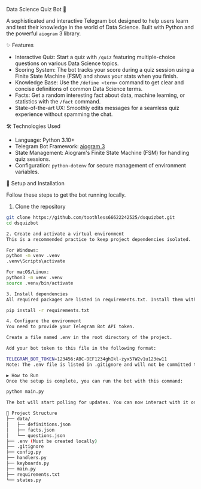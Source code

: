Data Science Quiz Bot 🤖

A sophisticated and interactive Telegram bot designed to help users learn and test their knowledge in the world of Data Science. Built with Python and the powerful `aiogram` 3 library.

✨ Features

- Interactive Quiz: Start a quiz with `/quiz` featuring multiple-choice questions on various Data Science topics.
- Scoring System: The bot tracks your score during a quiz session using a Finite State Machine (FSM) and shows your stats when you finish.
- Knowledge Base: Use the `/define <term>` command to get clear and concise definitions of common Data Science terms.
- Facts: Get a random interesting fact about data, machine learning, or statistics with the `/fact` command.
- State-of-the-art UX: Smoothly edits messages for a seamless quiz experience without spamming the chat.

🛠️ Technologies Used

- Language: Python 3.10+
- Telegram Bot Framework: [aiogram 3](https://github.com/aiogram/aiogram)
- State Management: Aiogram's Finite State Machine (FSM) for handling quiz sessions.
- Configuration: `python-dotenv` for secure management of environment variables.

🚀 Setup and Installation

Follow these steps to get the bot running locally.

1. Clone the repository
```bash
git clone https://github.com/toothless66622242525/dsquizbot.git
cd dsquizbot

2. Create and activate a virtual environment
This is a recommended practice to keep project dependencies isolated.

For Windows:
python -m venv .venv
.venv\Scripts\activate

For macOS/Linux:
python3 -m venv .venv
source .venv/bin/activate

3. Install dependencies
All required packages are listed in requirements.txt. Install them with a single command:

pip install -r requirements.txt

4. Configure the environment
You need to provide your Telegram Bot API token.

Create a file named .env in the root directory of the project.

Add your bot token to this file in the following format:

TELEGRAM_BOT_TOKEN=123456:ABC-DEF1234ghIkl-zyx57W2v1u123ew11
Note: The .env file is listed in .gitignore and will not be committed to the repository for security reasons.

▶️ How to Run
Once the setup is complete, you can run the bot with this command:

python main.py

The bot will start polling for updates. You can now interact with it on Telegram!

📂 Project Structure
├── data/
│   ├── definitions.json
│   ├── facts.json
│   └── questions.json
├── .env (Must be created locally)
├── .gitignore
├── config.py
├── handlers.py
├── keyboards.py
├── main.py
├── requirements.txt
└── states.py
